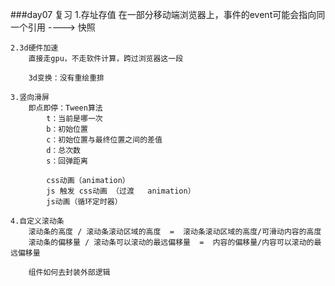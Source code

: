 ###day07 复习
	1.存址存值
		在一部分移动端浏览器上，事件的event可能会指向同一个引用
		----> 快照
	
	2.3d硬件加速
		直接走gpu，不走软件计算，跨过浏览器这一段
		
		3d变换：没有重绘重排
	
	3.竖向滑屏
		即点即停：Tween算法
			t：当前是哪一次
			b：初始位置
			c：初始位置与最终位置之间的差值
			d：总次数
			s：回弹距离
			
			css动画（animation）
			js 触发 css动画 （过渡   animation）
			js动画（循环定时器）

	4.自定义滚动条
		滚动条的高度 / 滚动条滚动区域的高度  =  滚动条滚动区域的高度/可滑动内容的高度
		滚动条的偏移量 / 滚动条可以滚动的最远偏移量  =  内容的偏移量/内容可以滚动的最远偏移量
		
		组件如何去封装外部逻辑